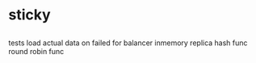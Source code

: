 # sticky

##
tests
load actual data on failed for balancer
inmemory
replica
hash func
round robin func